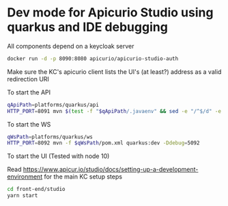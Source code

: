 # Dev mode for Apicurio Studio using quarkus and IDE debugging

All components depend on a keycloak server
```bash
docker run -d -p 8090:8080 apicurio/apicurio-studio-auth
```
Make sure the KC's apicurio client lists the UI's (at least?) address as a valid redirection URI

To start the API
```bash
qApiPath=platforms/quarkus/api
HTTP_PORT=8091 mvn $(test -f "$qApiPath/.javaenv" && sed -e "/^$/d" -e "/^#/d" $qApiPath/.javaenv | while read line; do printf "-D%s " "$line"; done) -f $qApiPath/pom.xml quarkus:dev -Ddebug=5091
```

To start the WS
```bash
qWsPath=platforms/quarkus/ws
HTTP_PORT=8092 mvn -f $qWsPath/pom.xml quarkus:dev -Ddebug=5092
```

To start the UI (Tested with node 10)

Read https://www.apicur.io/studio/docs/setting-up-a-development-environment for the main KC setup steps
```bash
cd front-end/studio
yarn start
```